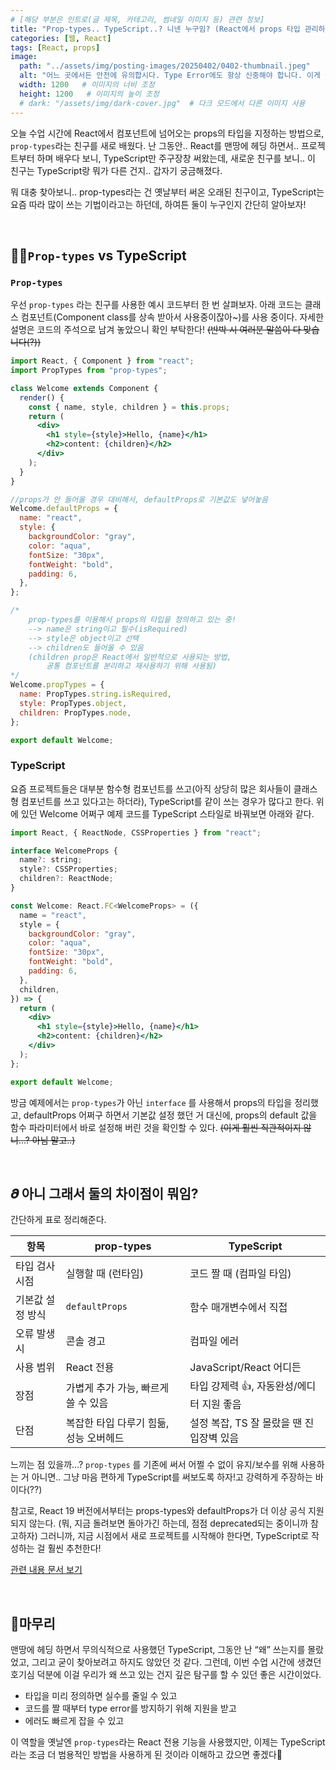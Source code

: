 ```yaml
---
# [해당 부분은 인트로(글 제목, 카테고리, 썸네일 이미지 등) 관련 정보]
title: "Prop-types.. TypeScript..? 니넨 누구임? (React에서 props 타입 관리하는 법)"
categories: [웹, React]
tags: [React, props]
image:
  path: "../assets/img/posting-images/20250402/0402-thumbnail.jpeg"
  alt: "어느 곳에서든 안전에 유의합시다. Type Error에도 항상 신중해야 합니다. 이게 뭔 연관이냐고 묻는다면.. 반박시 여러분 말이 다 맞습니다."
  width: 1200   # 이미지의 너비 조정
  height: 1200   # 이미지의 높이 조정
  # dark: "/assets/img/dark-cover.jpg"  # 다크 모드에서 다른 이미지 사용
---
```


오늘 수업 시간에 React에서 컴포넌트에 넘어오는 props의 타입을 지정하는 방법으로, `prop-types`라는 친구를 새로 배웠다. 난 그동안.. React를 맨땅에 헤딩 하면서.. 프로젝트부터 하며 배우다 보니, TypeScript만 주구장창 써왔는데, 새로운 친구를 보니.. 이 친구는 TypeScript랑 뭐가 다른 건지.. 갑자기 궁금해졌다.

뭐 대충 찾아보니.. prop-types라는 건 옛날부터 써온 오래된 친구이고, TypeScript는 요즘 따라 많이 쓰는 기법이라고는 하던데, 하여튼 둘이 누구인지 간단히 알아보자!

<br>

## **🧑‍🔧`Prop-types` vs TypeScript**

### `Prop-types`

우선 `prop-types` 라는 친구를 사용한 예시 코드부터 한 번 살펴보자. 아래 코드는 클래스 컴포넌트(Component class를 상속 받아서 사용중이잖아~)를 사용 중이다. 자세한 설명은 코드의 주석으로 남겨 놓았으니 확인 부탁한다! ~~(반박 시 여러분 말씀이 다 맞습니다(?))~~

```jsx
import React, { Component } from "react";
import PropTypes from "prop-types";

class Welcome extends Component {
  render() {
    const { name, style, children } = this.props;
    return (
      <div>
        <h1 style={style}>Hello, {name}</h1>
        <h2>content: {children}</h2>
      </div>
    );
  }
}

//props가 안 들어올 경우 대비해서, defaultProps로 기본값도 넣어놓음
Welcome.defaultProps = {
  name: "react",
  style: {
    backgroundColor: "gray",
    color: "aqua",
    fontSize: "30px",
    fontWeight: "bold",
    padding: 6,
  },
};

/*
	prop-types를 이용해서 props의 타입을 정의하고 있는 중!
	--> name은 string이고 필수(isRequired)
	--> style은 object이고 선택
	--> children도 들어올 수 있음
	(children prop은 React에서 일반적으로 사용되는 방법, 
		공통 컴포넌트를 분리하고 재사용하기 위해 사용됨)
*/
Welcome.propTypes = {
  name: PropTypes.string.isRequired,
  style: PropTypes.object,
  children: PropTypes.node,
};

export default Welcome;
```

### TypeScript

요즘 프로젝트들은 대부분 함수형 컴포넌트를 쓰고(아직 상당히 많은 회사들이 클래스형 컴포넌트를 쓰고 있다고는 하더라), TypeScript를 같이 쓰는 경우가 많다고 한다. 위에 있던 Welcome 어쩌구 예제 코드를 TypeScript 스타일로 바꿔보면 아래와 같다.

```jsx
import React, { ReactNode, CSSProperties } from "react";

interface WelcomeProps {
  name?: string;
  style?: CSSProperties;
  children?: ReactNode;
}

const Welcome: React.FC<WelcomeProps> = ({
  name = "react",
  style = {
    backgroundColor: "gray",
    color: "aqua",
    fontSize: "30px",
    fontWeight: "bold",
    padding: 6,
  },
  children,
}) => {
  return (
    <div>
      <h1 style={style}>Hello, {name}</h1>
      <h2>content: {children}</h2>
    </div>
  );
};

export default Welcome;
```

방금 예제에서는 `prop-types`가 아닌 `interface` 를 사용해서 props의 타입을 정리했고, defaultProps 어쩌구 하면서 기본값 설정 했던 거 대신에, props의 default 값을 함수 파라미터에서 바로 설정해 버린 것을 확인할 수 있다. ~~(이게 훨씬 직관적이지 않니…? 아님 말고..)~~

<br>

## **𝝏 아니 그래서 둘의 차이점이 뭐임?**

간단하게 표로 정리해준다.

| 항목 | prop-types | TypeScript |
| --- | --- | --- |
| 타입 검사 시점 | 실행할 때 (런타임) | 코드 짤 때 (컴파일 타임) |
| 기본값 설정 방식 | `defaultProps` | 함수 매개변수에서 직접 |
| 오류 발생 시 | 콘솔 경고 | 컴파일 에러 |
| 사용 범위 | React 전용 | JavaScript/React 어디든 |
| 장점 | 가볍게 추가 가능, 빠르게 쓸 수 있음 | 타입 강제력 👍, 자동완성/에디터 지원 좋음 |
| 단점 | 복잡한 타입 다루기 힘듦, 성능 오버헤드 | 설정 복잡, TS 잘 몰랐을 땐 진입장벽 있음 |

느끼는 점 있을까…? `prop-types` 를 기존에 써서 어쩔 수 없이 유지/보수를 위해 사용하는 거 아니면.. 그냥 마음 편하게 TypeScript를 써보도록 하자!고 강력하게 주장하는 바이다(??)

참고로, React 19 버전에서부터는 props-types와 defaultProps가 더 이상 공식 지원되지 않는다. (뭐, 지금 돌려보면 돌아가긴 하는데, 점점 deprecated되는 중이니까 참고하자) 그러니까, 지금 시점에서 새로 프로젝트를 시작해야 한다면, TypeScript로 작성하는 걸 훨씬 추천한다!

[관련 내용 문서 보기](https://mycodings.fly.dev/blog/2024-07-14-react-19-tutorial-5-breaking-changes-prop-types-context-ref?)

<br>

## **🧹마무리**

맨땅에 헤딩 하면서 무의식적으로 사용했던 TypeScript, 그동안 난 “왜” 쓰는지를 몰랐었고, 그리고 굳이 찾아보려고 하지도 않았던 것 같다. 그런데, 이번 수업 시간에 생겼던 호기심 덕분에 이걸 우리가 왜 쓰고 있는 건지 깊은 탐구를 할 수 있던 좋은 시간이었다.

- 타입을 미리 정의하면 실수를 줄일 수 있고
- 코드를 짤 때부터 type error를 방지하기 위해 지원을 받고
- 에러도 빠르게 잡을 수 있고

이 역할을 옛날엔 `prop-types`라는 React 전용 기능을 사용했지만, 이제는 TypeScript라는 조금 더 범용적인 방법을 사용하게 된 것이라 이해하고 갔으면 좋겠다🥹